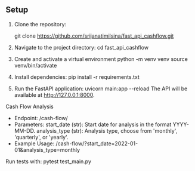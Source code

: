 ## Setup

1. Clone the repository:

   git clone https://github.com/srijanatimilsina/fast_api_cashflow.git

2. Navigate to the project directory:
   cd fast_api_cashflow

3. Create and activate a virtual environment
   python -m venv venv
   source venv/bin/activate
4. Install dependencies:
   pip install -r requirements.txt
5. Run the FastAPI application:
   uvicorn main:app --reload
   The API will be available at http://127.0.0.1:8000.

Cash Flow Analysis

- Endpoint: /cash-flow/
- Parameters:
  start_date (str): Start date for analysis in the format YYYY-MM-DD.
  analysis_type (str): Analysis type, choose from 'monthly', 'quarterly', or 'yearly'.
- Example Usage:
  /cash-flow/?start_date=2022-01-01&analysis_type=monthly

Run tests with:
pytest test_main.py
